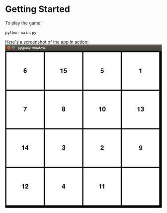 # Getting Started
To play the game:
```
python main.py
```
Here's a screenshot of the app in action: 
![ScreenShot](./img/screenshot.png)

